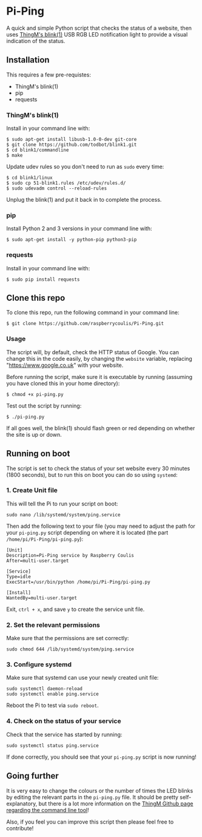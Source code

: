 # Pi-Ping
A quick and simple Python script that checks the status of a website, then uses [ThingM's blink(1)](https://blink1.thingm.com/ "ThingM's blink(1)") USB RGB LED notification light to provide a visual indication of the status.

## Installation
This requires a few pre-requistes:
* ThingM's blink(1)
* pip
* requests

### ThingM's blink(1)
Install in your command line with:

    $ sudo apt-get install libusb-1.0-0-dev git-core
    $ git clone https://github.com/todbot/blink1.git
    $ cd blink1/commandline
    $ make

Update udev rules so you don't need to run as `sudo` every time:

    $ cd blink1/linux
    $ sudo cp 51-blink1.rules /etc/udev/rules.d/
    $ sudo udevadm control --reload-rules

Unplug the blink(1) and put it back in to complete the process.

### pip
Install Python 2 and 3 versions in your command line with:

    $ sudo apt-get install -y python-pip python3-pip

### requests
Install in your command line with:

    $ sudo pip install requests

## Clone this repo
To clone this repo, run the following command in your command line:

    $ git clone https://github.com/raspberrycoulis/Pi-Ping.git

### Usage
The script will, by default, check the HTTP status of Google. You can change this in the code easily, by changing the `website` variable, replacing "https://www.google.co.uk" with your website.

Before running the script, make sure it is executable by running (assuming you have cloned this in your home directory):

    $ chmod +x pi-ping.py

Test out the script by running:

    $ ./pi-ping.py

If all goes well, the blink(1) should flash green or red depending on whether the site is up or down.

## Running on boot
The script is set to check the status of your set website every 30 minutes (1800 seconds), but to run this on boot you can do so using `systemd`:

### 1. Create Unit file
This will tell the Pi to run your script on boot:

    sudo nano /lib/systemd/system/ping.service

Then add the following text to your file (you may need to adjust the path for your `pi-ping.py` script depending on where it is located (the part `/home/pi/Pi-Ping/pi-ping.py`):

    [Unit]
    Description=Pi-Ping service by Raspberry Coulis
    After=multi-user.target

    [Service]
    Type=idle
    ExecStart=/usr/bin/python /home/pi/Pi-Ping/pi-ping.py

    [Install]
    WantedBy=multi-user.target

Exit, `ctrl + x`, and save `y` to create the service unit file.

### 2. Set the relevant permissions
Make sure that the permissions are set correctly:

    sudo chmod 644 /lib/systemd/system/ping.service

### 3. Configure systemd
Make sure that systemd can use your newly created unit file:

    sudo systemctl daemon-reload
    sudo systemctl enable ping.service

Reboot the Pi to test via `sudo reboot`.

### 4. Check on the status of your service
Check that the service has started by running:

    sudo systemctl status ping.service

If done correctly, you should see that your `pi-ping.py` script is now running!

## Going further
It is very easy to change the colours or the number of times the LED blinks by editing the relevant parts in the `pi-ping.py` file. It should be pretty self-explanatory, but there is a lot more information on the [ThingM Github page regarding the command line tool](https://github.com/todbot/blink1/blob/master/docs/blink1-tool.md)!

Also, if you feel you can improve this script then please feel free to contribute!